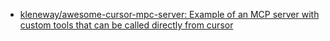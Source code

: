 - [kleneway/awesome-cursor-mpc-server: Example of an MCP server with custom tools that can be called directly from cursor](https://github.com/kleneway/awesome-cursor-mpc-server)